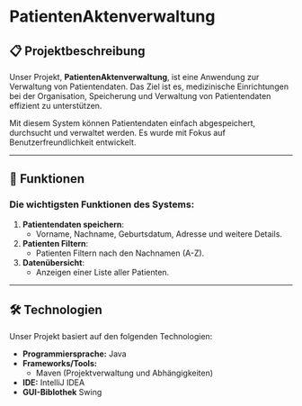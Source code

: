 # PatientenAktenverwaltung

## 📋 Projektbeschreibung
Unser Projekt, **PatientenAktenverwaltung**, ist eine Anwendung zur Verwaltung von Patientendaten. Das Ziel ist es, medizinische Einrichtungen bei der Organisation, Speicherung und Verwaltung von Patientendaten effizient zu unterstützen. 

Mit diesem System können Patientendaten einfach abgespeichert, durchsucht und verwaltet werden. Es wurde mit Fokus auf Benutzerfreundlichkeit entwickelt.

---

## 🚀 Funktionen
### Die wichtigsten Funktionen des Systems:
1. **Patientendaten speichern**:
   - Vorname, Nachname, Geburtsdatum, Adresse und weitere Details.
2. **Patienten Filtern**:
   - Patienten Filtern nach den Nachnamen (A-Z).
3. **Datenübersicht**:
   - Anzeigen einer Liste aller Patienten.
---

## 🛠️ Technologien
Unser Projekt basiert auf den folgenden Technologien:
- **Programmiersprache:** Java
- **Frameworks/Tools:** 
  - Maven (Projektverwaltung und Abhängigkeiten)
- **IDE:** IntelliJ IDEA
- **GUI-Biblothek** Swing


